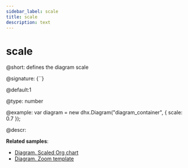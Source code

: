 ```yaml
---
sidebar_label: scale
title: scale
description: text
---
```


# scale

@short: defines the diagram scale

@signature: {``}

@default:1

@type: number

@example:
var diagram = new dhx.Diagram("diagram_container", { 
  	scale: 0.7
});

@descr:


**Related samples**:
- [Diagram. Scaled Org chart](https://snippet.dhtmlx.com/9h89c3gl)
- [Diagram. Zoom template](https://snippet.dhtmlx.com/09o8t3o2)
